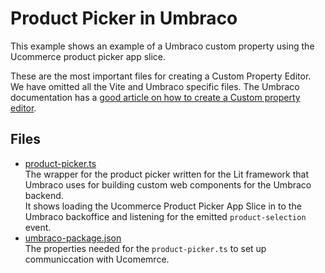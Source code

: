 # Product Picker in Umbraco

This example shows an example of a Umbraco custom property using the Ucommerce product picker app slice.

These are the most important files for creating a Custom Property Editor. We have omitted all the Vite and Umbraco specific files. The Umbraco documentation has a [good article on how to create a Custom property editor](https://docs.umbraco.com/umbraco-cms/tutorials/creating-a-property-editor).

## Files

* [product-picker.ts](./product-picker.ts)  
  The wrapper for the product picker written for the Lit framework that Umbraco uses for building custom web components for the Umbraco backend.  
  It shows loading the Ucommerce Product Picker App Slice in to the Umbraco backoffice and listening for the emitted `product-selection` event.
* [umbraco-package.json](./umbraco-package.json)  
  The properties needed for the `product-picker.ts` to set up communiccation with Ucomemrce.